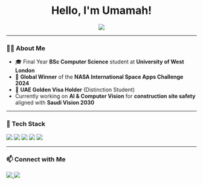<h1 align="center"> Hello, I'm Umamah! </h1>

<p align="center">
  <img src="https://readme-typing-svg.herokuapp.com?font=Fira+Code&weight=600&size=22&pause=1000&color=16D9D7&center=true&vCenter=true&random=false&width=550&lines=Final+Year+BSc+CS+Student;Global+Winner+-+NASA+Space+Apps+Challenge;Passionate+about+Tech+and+Innovation" />
</p>

---

### 👩‍💻 About Me  
- 🎓 Final Year **BSc Computer Science** student at **University of West London**  
- 🚀 **Global Winner** of the **NASA International Space Apps Challenge 2024**
- 🏅 **UAE Golden Visa Holder** (Distinction Student)  
- Currently working on **AI & Computer Vision** for **construction site safety** aligned with **Saudi Vision 2030**
---

### 🚀 Tech Stack  
<p align="left">
  <img src="https://img.shields.io/badge/Python-3776AB?style=for-the-badge&logo=python&logoColor=white" />
  <img src="https://img.shields.io/badge/OpenCV-5C3EE8?style=for-the-badge&logo=opencv&logoColor=white" />
  <img src="https://img.shields.io/badge/TensorFlow-FF6F00?style=for-the-badge&logo=tensorflow&logoColor=white" />
  <img src="https://img.shields.io/badge/AWS-232F3E?style=for-the-badge&logo=amazon-aws&logoColor=white" />
  <img src="https://img.shields.io/badge/PowerBI-F2C811?style=for-the-badge&logo=powerbi&logoColor=black" />
</p>

---



### 📫 Connect with Me  
<p align="left">
  <a href="https://www.linkedin.com/in/umamah-ali-64743827b/" target="_blank">
    <img src="https://img.shields.io/badge/LinkedIn-0077B5?style=for-the-badge&logo=linkedin&logoColor=white" />
  </a>
  <a href="umamahali68@gmail.com">
    <img src="https://img.shields.io/badge/Email-D14836?style=for-the-badge&logo=gmail&logoColor=white" />
  </a>
</p>

